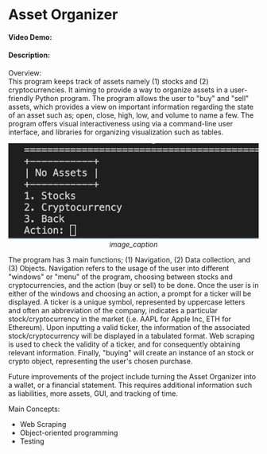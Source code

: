 # Asset Organizer
#### Video Demo:  <URL HERE>
#### Description:
Overview: <br />
This program keeps track of assets namely (1) stocks and (2) cryptocurrencies. It aiming to provide a way to organize assets in a user-friendly Python program. The program allows the user to "buy" and "sell" assets, which provides a view on important information regarding the state of an asset such as; open, close, high, low, and volume to name a few. The program offers visual interactiveness using via a command-line user interface, and libraries for organizing visualization such as tables. 
<p align="center">
  <img src="InitialState.png"><br>
  <em>image_caption</em>
</p>

The program has 3 main functions; (1) Navigation, (2) Data collection, and (3) Objects. Navigation refers to the usage of the user into different "windows" or "menu" of the program, choosing between stocks and cryptocurrencies, and the action (buy or sell) to be done. Once the user is in either of the windows and choosing an action, a prompt for a ticker will be displayed. A ticker is a unique symbol, represented by uppercase letters and often an abbreviation of the company, indicates a particular stock/cryptocurrency in the market (i.e. AAPL for Apple Inc, ETH for Ethereum). Upon inputting a valid ticker, the information of the associated stock/cryptocurrency will be displayed in a tabulated format. Web scraping is used to check the validity of a ticker, and for consequently obtaining relevant information. Finally, "buying" will create an instance of an stock or crypto object, representing the user's chosen purchase.  

Future improvements of the project include turning the Asset Organizer into a wallet, or a financial statement. This requires additional information such as liabilities, more assets, GUI, and tracking of time. 

Main Concepts:
* Web Scraping
* Object-oriented programming
* Testing
